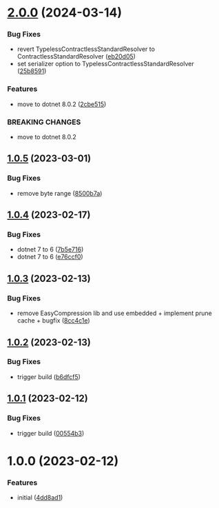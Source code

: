 # [2.0.0](https://github.com/informatievlaanderen/aws-distributed-s3-cache/compare/v1.0.5...v2.0.0) (2024-03-14)


### Bug Fixes

* revert TypelessContractlessStandardResolver to ContractlessStandardResolver ([eb20d05](https://github.com/informatievlaanderen/aws-distributed-s3-cache/commit/eb20d0595d2f3388ac704e157d62d32a0bcc6814))
* set serializer option to TypelessContractlessStandardResolver ([25b8591](https://github.com/informatievlaanderen/aws-distributed-s3-cache/commit/25b859147808cd189049d04524fb0a5bfe3aeb28))


### Features

* move to dotnet 8.0.2 ([2cbe515](https://github.com/informatievlaanderen/aws-distributed-s3-cache/commit/2cbe515f74110e00115771ff1287cdc7cbd87a58))


### BREAKING CHANGES

* move to dotnet 8.0.2

## [1.0.5](https://github.com/informatievlaanderen/aws-distributed-s3-cache/compare/v1.0.4...v1.0.5) (2023-03-01)


### Bug Fixes

* remove byte range ([8500b7a](https://github.com/informatievlaanderen/aws-distributed-s3-cache/commit/8500b7a250443e8c74329121dc5f2804a9d12a18))

## [1.0.4](https://github.com/informatievlaanderen/aws-distributed-s3-cache/compare/v1.0.3...v1.0.4) (2023-02-17)


### Bug Fixes

* dotnet 7 to 6 ([7b5e716](https://github.com/informatievlaanderen/aws-distributed-s3-cache/commit/7b5e716ffddf1fa819e09ae140b7dbc0ddc9b994))
* dotnet 7 to 6 ([e76ccf0](https://github.com/informatievlaanderen/aws-distributed-s3-cache/commit/e76ccf08ecfd0fd4270ba751651ff65b1de8915e))

## [1.0.3](https://github.com/informatievlaanderen/aws-distributed-s3-cache/compare/v1.0.2...v1.0.3) (2023-02-13)


### Bug Fixes

* remove EasyCompression lib and use embedded + implement prune cache + bugfix ([8cc4c1e](https://github.com/informatievlaanderen/aws-distributed-s3-cache/commit/8cc4c1e57d8c8a4b0d5574a2da513443be496cdf))

## [1.0.2](https://github.com/informatievlaanderen/aws-distributed-s3-cache/compare/v1.0.1...v1.0.2) (2023-02-13)


### Bug Fixes

* trigger build ([b6dfcf5](https://github.com/informatievlaanderen/aws-distributed-s3-cache/commit/b6dfcf58fdd63839bf80a03a752793c802cc6bd1))

## [1.0.1](https://github.com/informatievlaanderen/aws-distributed-s3-cache/compare/v1.0.0...v1.0.1) (2023-02-12)


### Bug Fixes

* trigger build ([00554b3](https://github.com/informatievlaanderen/aws-distributed-s3-cache/commit/00554b372ead97147cc20058f53c9a869939a3e8))

# 1.0.0 (2023-02-12)


### Features

* initial ([4dd8ad1](https://github.com/informatievlaanderen/aws-distributed-s3-cache/commit/4dd8ad1af7e740a5ae66e69cce1b0e70fd296381))
